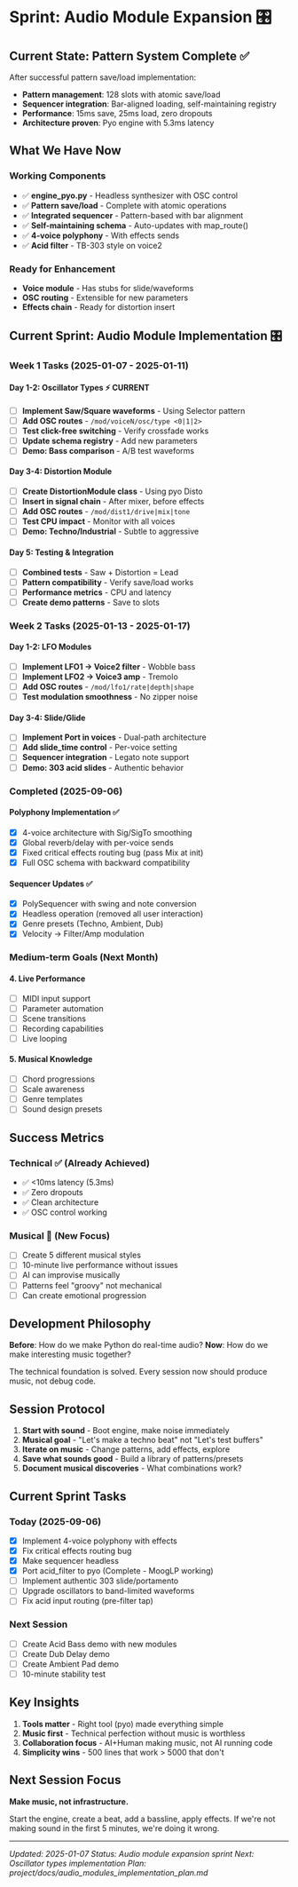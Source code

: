 # Sprint: Audio Module Expansion 🎛️

## Current State: Pattern System Complete ✅

After successful pattern save/load implementation:
- **Pattern management**: 128 slots with atomic save/load
- **Sequencer integration**: Bar-aligned loading, self-maintaining registry
- **Performance**: 15ms save, 25ms load, zero dropouts
- **Architecture proven**: Pyo engine with 5.3ms latency

## What We Have Now

### Working Components
- ✅ **engine_pyo.py** - Headless synthesizer with OSC control
- ✅ **Pattern save/load** - Complete with atomic operations
- ✅ **Integrated sequencer** - Pattern-based with bar alignment
- ✅ **Self-maintaining schema** - Auto-updates with map_route()
- ✅ **4-voice polyphony** - With effects sends
- ✅ **Acid filter** - TB-303 style on voice2

### Ready for Enhancement
- **Voice module** - Has stubs for slide/waveforms
- **OSC routing** - Extensible for new parameters
- **Effects chain** - Ready for distortion insert

## Current Sprint: Audio Module Implementation 🎛️

### Week 1 Tasks (2025-01-07 - 2025-01-11)

#### Day 1-2: Oscillator Types ⚡ CURRENT
- [ ] **Implement Saw/Square waveforms** - Using Selector pattern
- [ ] **Add OSC routes** - `/mod/voiceN/osc/type <0|1|2>`
- [ ] **Test click-free switching** - Verify crossfade works
- [ ] **Update schema registry** - Add new parameters
- [ ] **Demo: Bass comparison** - A/B test waveforms

#### Day 3-4: Distortion Module
- [ ] **Create DistortionModule class** - Using pyo Disto
- [ ] **Insert in signal chain** - After mixer, before effects
- [ ] **Add OSC routes** - `/mod/dist1/drive|mix|tone`
- [ ] **Test CPU impact** - Monitor with all voices
- [ ] **Demo: Techno/Industrial** - Subtle to aggressive

#### Day 5: Testing & Integration
- [ ] **Combined tests** - Saw + Distortion = Lead
- [ ] **Pattern compatibility** - Verify save/load works
- [ ] **Performance metrics** - CPU and latency
- [ ] **Create demo patterns** - Save to slots

### Week 2 Tasks (2025-01-13 - 2025-01-17)

#### Day 1-2: LFO Modules
- [ ] **Implement LFO1 → Voice2 filter** - Wobble bass
- [ ] **Implement LFO2 → Voice3 amp** - Tremolo
- [ ] **Add OSC routes** - `/mod/lfo1/rate|depth|shape`
- [ ] **Test modulation smoothness** - No zipper noise

#### Day 3-4: Slide/Glide
- [ ] **Implement Port in voices** - Dual-path architecture
- [ ] **Add slide_time control** - Per-voice setting
- [ ] **Sequencer integration** - Legato note support
- [ ] **Demo: 303 acid slides** - Authentic behavior

### Completed (2025-09-06)

#### Polyphony Implementation ✅
- [x] 4-voice architecture with Sig/SigTo smoothing
- [x] Global reverb/delay with per-voice sends
- [x] Fixed critical effects routing bug (pass Mix at init)
- [x] Full OSC schema with backward compatibility

#### Sequencer Updates ✅
- [x] PolySequencer with swing and note conversion
- [x] Headless operation (removed all user interaction)
- [x] Genre presets (Techno, Ambient, Dub)
- [x] Velocity → Filter/Amp modulation

### Medium-term Goals (Next Month)

#### 4. Live Performance
- [ ] MIDI input support
- [ ] Parameter automation
- [ ] Scene transitions
- [ ] Recording capabilities
- [ ] Live looping

#### 5. Musical Knowledge
- [ ] Chord progressions
- [ ] Scale awareness
- [ ] Genre templates
- [ ] Sound design presets

## Success Metrics

### Technical ✅ (Already Achieved)
- ✅ <10ms latency (5.3ms)
- ✅ Zero dropouts
- ✅ Clean architecture
- ✅ OSC control working

### Musical 🎯 (New Focus)
- [ ] Create 5 different musical styles
- [ ] 10-minute live performance without issues
- [ ] AI can improvise musically
- [ ] Patterns feel "groovy" not mechanical
- [ ] Can create emotional progression

## Development Philosophy

**Before**: How do we make Python do real-time audio?
**Now**: How do we make interesting music together?

The technical foundation is solved. Every session now should produce music, not debug code.

## Session Protocol

1. **Start with sound** - Boot engine, make noise immediately
2. **Musical goal** - "Let's make a techno beat" not "Let's test buffers"
3. **Iterate on music** - Change patterns, add effects, explore
4. **Save what sounds good** - Build a library of patterns/presets
5. **Document musical discoveries** - What combinations work?

## Current Sprint Tasks

### Today (2025-09-06)
- [x] Implement 4-voice polyphony with effects
- [x] Fix critical effects routing bug
- [x] Make sequencer headless
- [x] Port acid_filter to pyo (Complete - MoogLP working)
- [ ] Implement authentic 303 slide/portamento
- [ ] Upgrade oscillators to band-limited waveforms
- [ ] Fix acid input routing (pre-filter tap)

### Next Session
- [ ] Create Acid Bass demo with new modules
- [ ] Create Dub Delay demo  
- [ ] Create Ambient Pad demo
- [ ] 10-minute stability test

## Key Insights

1. **Tools matter** - Right tool (pyo) made everything simple
2. **Music first** - Technical perfection without music is worthless
3. **Collaboration focus** - AI+Human making music, not AI running code
4. **Simplicity wins** - 500 lines that work > 5000 that don't

## Next Session Focus

**Make music, not infrastructure.**

Start the engine, create a beat, add a bassline, apply effects. If we're not making sound in the first 5 minutes, we're doing it wrong.

---

*Updated: 2025-01-07*
*Status: Audio module expansion sprint*
*Next: Oscillator types implementation*
*Plan: project/docs/audio_modules_implementation_plan.md*